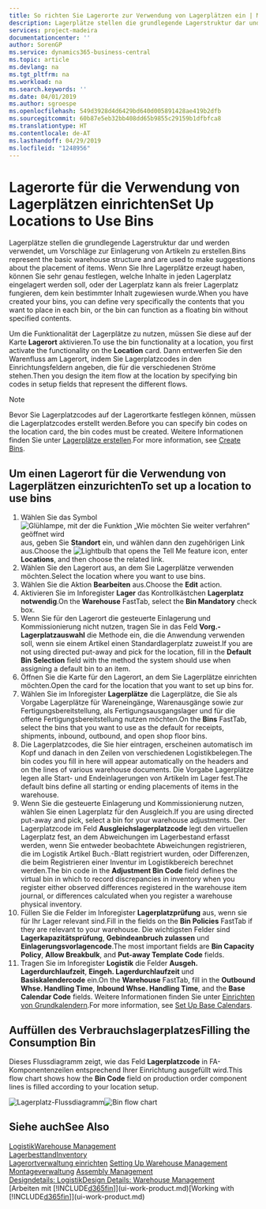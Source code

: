 ```yaml
---
title: So richten Sie Lagerorte zur Verwendung von Lagerplätzen ein | Microsoft Docs
description: Lagerplätze stellen die grundlegende Lagerstruktur dar und werden verwendet, um Vorschläge zur Einlagerung von Artikeln zu erstellen. Wenn Sie Ihre Lagerplätze erzeugt haben, können Sie sehr genau festlegen, welche Inhalte in jeden Lagerplatz eingelagert werden soll, oder der Lagerplatz kann als freier Lagerplatz fungieren, dem kein bestimmter Inhalt zugewiesen wurde.
services: project-madeira
documentationcenter: ''
author: SorenGP
ms.service: dynamics365-business-central
ms.topic: article
ms.devlang: na
ms.tgt_pltfrm: na
ms.workload: na
ms.search.keywords: ''
ms.date: 04/01/2019
ms.author: sgroespe
ms.openlocfilehash: 549d3928d4d6429bd640d005891428ae419b2dfb
ms.sourcegitcommit: 60b87e5eb32bb408dd65b9855c29159b1dfbfca8
ms.translationtype: HT
ms.contentlocale: de-AT
ms.lasthandoff: 04/29/2019
ms.locfileid: "1248956"
---
```

# <a name="set-up-locations-to-use-bins"></a><span data-ttu-id="b9b70-104">Lagerorte für die Verwendung von Lagerplätzen einrichten</span><span class="sxs-lookup"><span data-stu-id="b9b70-104">Set Up Locations to Use Bins</span></span>
<span data-ttu-id="b9b70-105">Lagerplätze stellen die grundlegende Lagerstruktur dar und werden verwendet, um Vorschläge zur Einlagerung von Artikeln zu erstellen.</span><span class="sxs-lookup"><span data-stu-id="b9b70-105">Bins represent the basic warehouse structure and are used to make suggestions about the placement of items.</span></span> <span data-ttu-id="b9b70-106">Wenn Sie Ihre Lagerplätze erzeugt haben, können Sie sehr genau festlegen, welche Inhalte in jeden Lagerplatz eingelagert werden soll, oder der Lagerplatz kann als freier Lagerplatz fungieren, dem kein bestimmter Inhalt zugewiesen wurde.</span><span class="sxs-lookup"><span data-stu-id="b9b70-106">When you have created your bins, you can define very specifically the contents that you want to place in each bin, or the bin can function as a floating bin without specified contents.</span></span>  

<span data-ttu-id="b9b70-107">Um die Funktionalität der Lagerplätze zu nutzen, müssen Sie diese auf der Karte **Lagerort** aktivieren.</span><span class="sxs-lookup"><span data-stu-id="b9b70-107">To use the bin functionality at a location, you first activate the functionality on the **Location** card.</span></span> <span data-ttu-id="b9b70-108">Dann entwerfen Sie den Warenfluss am Lagerort, indem Sie Lagerplatzcodes in den Einrichtungsfeldern angeben, die für die verschiedenen Ströme stehen.</span><span class="sxs-lookup"><span data-stu-id="b9b70-108">Then you design the item flow at the location by specifying bin codes in setup fields that represent the different flows.</span></span>  

> [!NOTE]  
>  <span data-ttu-id="b9b70-109">Bevor Sie Lagerplatzcodes auf der Lagerortkarte festlegen können, müssen die Lagerplatzcodes erstellt werden.</span><span class="sxs-lookup"><span data-stu-id="b9b70-109">Before you can specify bin codes on the location card, the bin codes must be created.</span></span> <span data-ttu-id="b9b70-110">Weitere Informationen finden Sie unter  [Lagerplätze erstellen](warehouse-how-to-create-individual-bins.md).</span><span class="sxs-lookup"><span data-stu-id="b9b70-110">For more information, see [Create Bins](warehouse-how-to-create-individual-bins.md).</span></span>  

## <a name="to-set-up-a-location-to-use-bins"></a><span data-ttu-id="b9b70-111">Um einen Lagerort für die Verwendung von Lagerplätzen einzurichten</span><span class="sxs-lookup"><span data-stu-id="b9b70-111">To set up a location to use bins</span></span>  
1.  <span data-ttu-id="b9b70-112">Wählen Sie das Symbol ![Glühlampe, mit der die Funktion „Wie möchten Sie weiter verfahren“ geöffnet wird](media/ui-search/search_small.png "Wie möchten Sie weiter verfahren?") aus, geben Sie **Standort** ein, und wählen dann den zugehörigen Link aus.</span><span class="sxs-lookup"><span data-stu-id="b9b70-112">Choose the ![Lightbulb that opens the Tell Me feature](media/ui-search/search_small.png "Tell me what you want to do") icon, enter **Locations**, and then choose the related link.</span></span>  
2.  <span data-ttu-id="b9b70-113">Wählen Sie den Lagerort aus, an dem Sie Lagerplätze verwenden möchten.</span><span class="sxs-lookup"><span data-stu-id="b9b70-113">Select the location where you want to use bins.</span></span>  
3.  <span data-ttu-id="b9b70-114">Wählen Sie die Aktion **Bearbeiten** aus.</span><span class="sxs-lookup"><span data-stu-id="b9b70-114">Choose the **Edit** action.</span></span>  
4.  <span data-ttu-id="b9b70-115">Aktivieren Sie im Inforegister **Lager** das Kontrollkästchen **Lagerplatz notwendig**.</span><span class="sxs-lookup"><span data-stu-id="b9b70-115">On the **Warehouse** FastTab, select the **Bin Mandatory** check box.</span></span>  
5.  <span data-ttu-id="b9b70-116">Wenn Sie für den Lagerort die gesteuerte Einlagerung und Kommissionierung nicht nutzen, tragen Sie in das Feld **Vorg.-Lagerplatzauswahl** die Methode ein, die die Anwendung verwenden soll, wenn sie einem Artikel einen Standardlagerplatz zuweist.</span><span class="sxs-lookup"><span data-stu-id="b9b70-116">If you are not using directed put-away and pick for the location, fill in the **Default Bin Selection** field with the method the system should use when assigning a default bin to an item.</span></span>  
6.  <span data-ttu-id="b9b70-117">Öffnen Sie  die Karte für den Lagerort, an dem Sie Lagerplätze einrichten möchten.</span><span class="sxs-lookup"><span data-stu-id="b9b70-117">Open the card for the location that you want to set up bins for.</span></span>
7.  <span data-ttu-id="b9b70-118">Wählen Sie im Inforegister **Lagerplätze** die Lagerplätze, die Sie als Vorgabe Lagerplätze für Wareneingänge, Warenausgänge sowie zur Fertigungsbereitstellung, als Fertigungsausgangslager und für die offene Fertigungsbereitstellung nutzen möchten.</span><span class="sxs-lookup"><span data-stu-id="b9b70-118">On the **Bins** FastTab, select the bins that you want to use as the default for receipts, shipments, inbound, outbound, and open shop floor bins.</span></span>  
8.  <span data-ttu-id="b9b70-119">Die Lagerplatzcodes, die Sie hier eintragen, erscheinen automatisch im Kopf und danach in den Zeilen von verschiedenen Logistikbelegen.</span><span class="sxs-lookup"><span data-stu-id="b9b70-119">The bin codes you fill in here will appear automatically on the headers and on the lines of various warehouse documents.</span></span> <span data-ttu-id="b9b70-120">Die Vorgabe Lagerplätze legen alle Start- und Endeinlagerungen von Artikeln im Lager fest.</span><span class="sxs-lookup"><span data-stu-id="b9b70-120">The default bins define all starting or ending placements of items in the warehouse.</span></span>  
9.  <span data-ttu-id="b9b70-121">Wenn Sie die gesteuerte Einlagerung und Kommissionierung nutzen, wählen Sie einen Lagerplatz für den Ausgleich.</span><span class="sxs-lookup"><span data-stu-id="b9b70-121">If you are using directed put-away and pick, select a bin for your warehouse adjustments.</span></span> <span data-ttu-id="b9b70-122">Der Lagerplatzcode im Feld **Ausgleichslagerplatzcode** legt den virtuellen Lagerplatz fest, an dem Abweichungen im Lagerbestand erfasst werden, wenn Sie entweder beobachtete Abweichungen registrieren, die im Logistik Artikel Buch.-Blatt registriert wurden, oder Differenzen, die beim Registrieren einer Inventur im Logistikbereich berechnet werden.</span><span class="sxs-lookup"><span data-stu-id="b9b70-122">The bin code in the **Adjustment Bin Code** field defines the virtual bin in which to record discrepancies in inventory when you register either observed differences registered in the warehouse item journal, or differences calculated when you register a warehouse physical inventory.</span></span>  
10. <span data-ttu-id="b9b70-123">Füllen Sie die Felder im Inforegister **Lagerplatzprüfung** aus, wenn sie für Ihr Lager relevant sind.</span><span class="sxs-lookup"><span data-stu-id="b9b70-123">Fill in the fields on the **Bin Policies** FastTab if they are relevant to your warehouse.</span></span> <span data-ttu-id="b9b70-124">Die wichtigsten Felder sind **Lagerkapazitätsprüfung**, **Gebindeanbruch zulassen** und **Einlagerungsvorlagencode**.</span><span class="sxs-lookup"><span data-stu-id="b9b70-124">The most important fields are **Bin Capacity Policy**, **Allow Breakbulk**, and **Put-away Template Code** fields.</span></span>  
11. <span data-ttu-id="b9b70-125">Tragen Sie im Inforegister **Logistik** die Felder **Ausgeh. Lagerdurchlaufzeit**, **Eingeh. Lagerdurchlaufzeit** und **Basiskalendercode** ein.</span><span class="sxs-lookup"><span data-stu-id="b9b70-125">On the **Warehouse** FastTab, fill in the **Outbound Whse. Handling Time**, **Inbound Whse. Handling Time**, and the **Base Calendar Code** fields.</span></span> <span data-ttu-id="b9b70-126">Weitere Informationen finden Sie unter [Einrichten von Grundkalendern](across-how-to-assign-base-calendars.md).</span><span class="sxs-lookup"><span data-stu-id="b9b70-126">For more information, see [Set Up Base Calendars](across-how-to-assign-base-calendars.md).</span></span>

## <a name="filling-the-consumption-bin"></a><span data-ttu-id="b9b70-127">Auffüllen des Verbrauchslagerplatzes</span><span class="sxs-lookup"><span data-stu-id="b9b70-127">Filling the Consumption Bin</span></span>
<span data-ttu-id="b9b70-128">Dieses Flussdiagramm zeigt, wie das Feld **Lagerplatzcode** in FA-Komponentenzeilen entsprechend Ihrer Einrichtung ausgefüllt wird.</span><span class="sxs-lookup"><span data-stu-id="b9b70-128">This flow chart shows how the **Bin Code** field on production order component lines is filled according to your location setup.</span></span>

<span data-ttu-id="b9b70-129">![Lagerplatz-Flussdiagramm](media/binflow.png "Lagerfluss")</span><span class="sxs-lookup"><span data-stu-id="b9b70-129">![Bin flow chart](media/binflow.png "BinFlow")</span></span>  

## <a name="see-also"></a><span data-ttu-id="b9b70-130">Siehe auch</span><span class="sxs-lookup"><span data-stu-id="b9b70-130">See Also</span></span>
[<span data-ttu-id="b9b70-131">Logistik</span><span class="sxs-lookup"><span data-stu-id="b9b70-131">Warehouse Management</span></span>](warehouse-manage-warehouse.md)  
[<span data-ttu-id="b9b70-132">Lagerbesttand</span><span class="sxs-lookup"><span data-stu-id="b9b70-132">Inventory</span></span>](inventory-manage-inventory.md)  
<span data-ttu-id="b9b70-133">[Lagerortverwaltung einrichten](warehouse-setup-warehouse.md)   </span><span class="sxs-lookup"><span data-stu-id="b9b70-133">[Setting Up Warehouse Management](warehouse-setup-warehouse.md)   </span></span>  
<span data-ttu-id="b9b70-134">[Montageverwaltung](assembly-assemble-items.md)  </span><span class="sxs-lookup"><span data-stu-id="b9b70-134">[Assembly Management](assembly-assemble-items.md)  </span></span>  
[<span data-ttu-id="b9b70-135">Designdetails: Logistik</span><span class="sxs-lookup"><span data-stu-id="b9b70-135">Design Details: Warehouse Management</span></span>](design-details-warehouse-management.md)  
<span data-ttu-id="b9b70-136">[Arbeiten mit [!INCLUDE[d365fin](includes/d365fin_md.md)]](ui-work-product.md)</span><span class="sxs-lookup"><span data-stu-id="b9b70-136">[Working with [!INCLUDE[d365fin](includes/d365fin_md.md)]](ui-work-product.md)</span></span>
